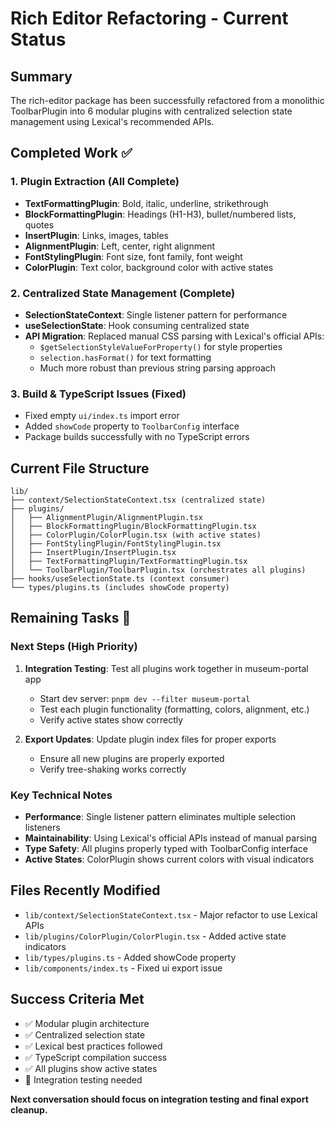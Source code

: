 # Rich Editor Refactoring - Current Status

## Summary
The rich-editor package has been successfully refactored from a monolithic ToolbarPlugin into 6 modular plugins with centralized selection state management using Lexical's recommended APIs.

## Completed Work ✅

### 1. Plugin Extraction (All Complete)
- **TextFormattingPlugin**: Bold, italic, underline, strikethrough
- **BlockFormattingPlugin**: Headings (H1-H3), bullet/numbered lists, quotes  
- **InsertPlugin**: Links, images, tables
- **AlignmentPlugin**: Left, center, right alignment
- **FontStylingPlugin**: Font size, font family, font weight
- **ColorPlugin**: Text color, background color with active states

### 2. Centralized State Management (Complete)
- **SelectionStateContext**: Single listener pattern for performance
- **useSelectionState**: Hook consuming centralized state
- **API Migration**: Replaced manual CSS parsing with Lexical's official APIs:
  - `$getSelectionStyleValueForProperty()` for style properties
  - `selection.hasFormat()` for text formatting
  - Much more robust than previous string parsing approach

### 3. Build & TypeScript Issues (Fixed)
- Fixed empty `ui/index.ts` import error
- Added `showCode` property to `ToolbarConfig` interface
- Package builds successfully with no TypeScript errors

## Current File Structure
```
lib/
├── context/SelectionStateContext.tsx (centralized state)
├── plugins/
│   ├── AlignmentPlugin/AlignmentPlugin.tsx
│   ├── BlockFormattingPlugin/BlockFormattingPlugin.tsx  
│   ├── ColorPlugin/ColorPlugin.tsx (with active states)
│   ├── FontStylingPlugin/FontStylingPlugin.tsx
│   ├── InsertPlugin/InsertPlugin.tsx
│   ├── TextFormattingPlugin/TextFormattingPlugin.tsx
│   └── ToolbarPlugin/ToolbarPlugin.tsx (orchestrates all plugins)
├── hooks/useSelectionState.ts (context consumer)
└── types/plugins.ts (includes showCode property)
```

## Remaining Tasks 🔄

### Next Steps (High Priority)
1. **Integration Testing**: Test all plugins work together in museum-portal app
   - Start dev server: `pnpm dev --filter museum-portal`
   - Test each plugin functionality (formatting, colors, alignment, etc.)
   - Verify active states show correctly

2. **Export Updates**: Update plugin index files for proper exports
   - Ensure all new plugins are properly exported
   - Verify tree-shaking works correctly

### Key Technical Notes
- **Performance**: Single listener pattern eliminates multiple selection listeners
- **Maintainability**: Using Lexical's official APIs instead of manual parsing
- **Type Safety**: All plugins properly typed with ToolbarConfig interface
- **Active States**: ColorPlugin shows current colors with visual indicators

## Files Recently Modified
- `lib/context/SelectionStateContext.tsx` - Major refactor to use Lexical APIs
- `lib/plugins/ColorPlugin/ColorPlugin.tsx` - Added active state indicators
- `lib/types/plugins.ts` - Added showCode property
- `lib/components/index.ts` - Fixed ui export issue

## Success Criteria Met
- ✅ Modular plugin architecture
- ✅ Centralized selection state  
- ✅ Lexical best practices followed
- ✅ TypeScript compilation success
- ✅ All plugins show active states
- 🔄 Integration testing needed

**Next conversation should focus on integration testing and final export cleanup.**